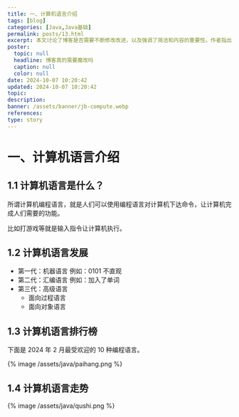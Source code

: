 ```yaml
---
title: 一、计算机语言介绍
tags: [blog]
categories: [Java,Java基础]
permalink: posts/13.html
excerpt: 本文讨论了博客是否需要不断修改改进，以及强调了简洁和内容的重要性。作者指出，博客的本质是记录、分享、交流和沉淀，过于追求炫酷的界面会分散用户的注意力。简洁的界面可以让用户更专注于内容，包括使用简洁的字体、颜色和布局等。标题的重要性也被强调，以及删除无效信息来避免分散注意力。
poster:
  topic: null
  headline: 博客真的需要魔改吗
  caption: null
  color: null
date: 2024-10-07 10:20:42
updated: 2024-10-07 10:20:42
topic:
description:
banner: /assets/banner/jb-compute.webp
references: 
type: story
---
```


# 一、计算机语言介绍

## 1.1 计算机语言是什么？

所谓计算机编程语言，就是人们可以使用编程语言对计算机下达命令，让计算机完成人们需要的功能。

比如打游戏等就是输入指令让计算机执行。

## 1.2 计算机语言发展

* 第一代：机器语言  例如：0101 不直观
* 第二代：汇编语言  例如：加入了单词
* 第三代：高级语言  
   - 面向过程语言
   - 面向对象语言

## 1.3 计算机语言排行榜

下面是 2024 年 2 月最受欢迎的 10 种编程语言。

{% image /assets/java/paihang.png %}
 

## 1.4 计算机语言走势

{% image /assets/java/qushi.png %}

